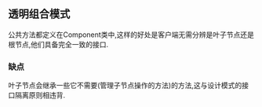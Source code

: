 ## 透明组合模式
公共方法都定义在Component类中,这样的好处是客户端无需分辨是叶子节点还是根节点,他们具备完全一致的接口.

### 缺点
叶子节点会继承一些它不需要(管理子节点操作的方法)的方法,这与设计模式的接口隔离原则相违背.